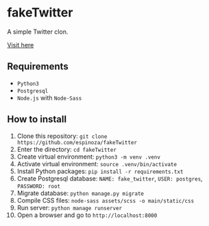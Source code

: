 # fakeTwitter

A simple Twitter clon.

[Visit here](http://52.15.51.235/)

## Requirements
* `Python3`
* `Postgresql`
* `Node.js` with `Node-Sass`

## How to install

1. Clone this repository: `git clone https://github.com/espinoza/fakeTwitter`
2. Enter the directory: `cd fakeTwitter`
3. Create virtual environment: `python3 -m venv .venv`
4. Activate virtual environment: `source .venv/bin/activate`
5. Install Python packages: `pip install -r requirements.txt`
6. Create Postgresql database: `NAME: fake_twitter`, `USER: postgres`, `PASSWORD: root`
7. Migrate database: `python manage.py migrate`
8. Compile CSS files: `node-sass assets/scss -o main/static/css`
9. Run server: `python manage runserver`
10. Open a browser and go to `http://localhost:8000`
